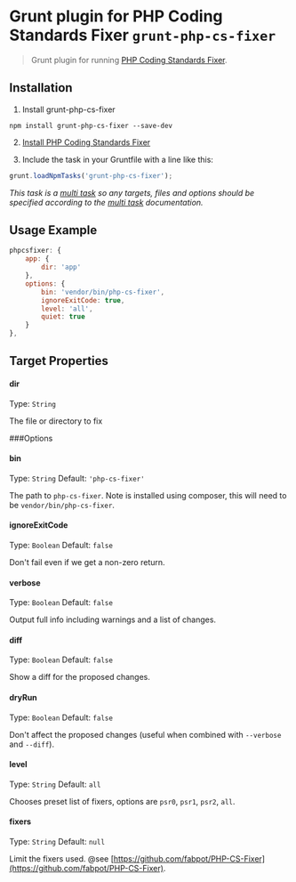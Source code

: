 # Grunt plugin for PHP Coding Standards Fixer `grunt-php-cs-fixer`

> Grunt plugin for running [PHP Coding Standards Fixer](https://github.com/fabpot/PHP-CS-Fixer).

## Installation

1. Install grunt-php-cs-fixer
```shell
npm install grunt-php-cs-fixer --save-dev
```

2. [Install PHP Coding Standards Fixer](https://github.com/fabpot/PHP-CS-Fixer)

3. Include the task in your Gruntfile with a line like this:
```js
grunt.loadNpmTasks('grunt-php-cs-fixer');
```

_This task is a [multi task][] so any targets, files and options should be specified according to the [multi task][] documentation._

[multi task]: https://github.com/gruntjs/grunt/wiki/Configuring-tasks


## Usage Example

```js
phpcsfixer: {
	app: {
		dir: 'app'
	},
	options: {
		bin: 'vendor/bin/php-cs-fixer',
		ignoreExitCode: true,
		level: 'all',
		quiet: true
	}
},
```

## Target Properties

#### dir
Type: `String`

The file or directory to fix

###Options

#### bin
Type: `String`  Default: `'php-cs-fixer'`

The path to `php-cs-fixer`.
Note is installed using composer, this will need to be `vendor/bin/php-cs-fixer`.

#### ignoreExitCode
Type: `Boolean` Default: `false`

Don't fail even if we get a non-zero return.

#### verbose
Type: `Boolean` Default: `false`

Output full info including warnings and a list of changes.

#### diff
Type: `Boolean` Default: `false`

Show a diff for the proposed changes.

#### dryRun
Type: `Boolean` Default: `false`

Don't affect the proposed changes (useful when combined with `--verbose` and `--diff`).

#### level
Type: `String` Default: `all`

Chooses preset list of fixers, options are `psr0`, `psr1`, `psr2`, `all`.

#### fixers
Type: `String` Default: `null`

Limit the fixers used.
@see [https://github.com/fabpot/PHP-CS-Fixer](https://github.com/fabpot/PHP-CS-Fixer).
